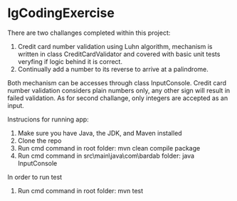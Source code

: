 # IgCodingExercise

There are two challanges completed within this project:
1. Credit card number validation using Luhn algorithm, mechanism is written in class CreditCardValidator and covered with basic unit tests veryfing if logic behind it is correct.   
2. Continually add a number to its reverse to arrive at a palindrome.

Both mechanism can be accesses through class InputConsole. 
Credit card number validation considers plain numbers only, any other sign will result in failed validation.
As for second challange, only integers are accepted as an input.

Instrucions for running app:
1. Make sure you have Java, the JDK, and Maven installed
2. Clone the repo
2. Run cmd command in root folder: mvn clean compile package
3. Run cmd command in src\main\java\com\bardab folder: java InputConsole 


In order to run test 
1. Run cmd command in root folder: mvn test
